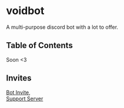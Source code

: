 # voidbot
A multi-purpose discord bot with a lot to offer.

## Table of Contents
Soon <3

## Invites
[Bot Invite](https://discordapp.com/oauth2/authorize/?permissions=8&scope=bot&client_id=395548989149413386),  
[Support Server](https://discord.gg/9Qu7aXe)
